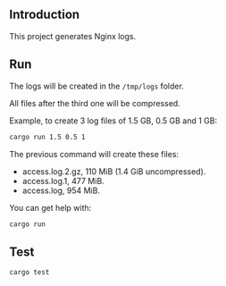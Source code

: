 ## Introduction

This project generates Nginx logs. 

## Run

The logs will be created in the `/tmp/logs` folder.

All files after the third one will be compressed.

Example, to create 3 log files of 1.5 GB, 0.5 GB and 1 GB:

```bash
cargo run 1.5 0.5 1
```

The previous command will create these files:

- access.log.2.gz, 110 MiB (1.4 GiB uncompressed).
- access.log.1, 477 MiB.
- access.log, 954 MiB.

You can get help with:

```bash
cargo run
```

## Test

```bash
cargo test
```

